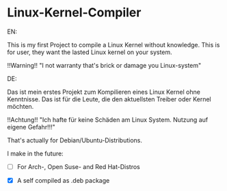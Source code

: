 # Linux-Kernel-Compiler

EN:

This is my first Project to compile a Linux Kernel without knowledge. 
This is for user, they want the lasted Linux kernel on your system.

!!Warning!! "I not warranty that's brick or damage you Linux-system"

DE:

Das ist mein erstes Projekt zum Kompilieren eines Linux Kernel ohne Kenntnisse.
Das ist für die Leute, die den aktuellsten Treiber oder Kernel möchten.

!!Achtung!! "Ich hafte für keine Schäden am Linux System. Nutzung auf eigene Gefahr!!!"

That's actually for Debian/Ubuntu-Distributions.

I make in the future:

- [ ] For Arch-, Open Suse- and Red Hat-Distros

- [X] A self compiled as .deb package
